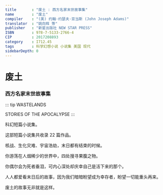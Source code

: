 ```yaml
---
title       : "废土 : 西方名家末世故事集"
name        : "废土"
compiler    : "(美) 约翰·约瑟夫·亚当斯 (John Joseph Adams)"
translator  : "姚向辉 等"
publisher   : "新星出版社 NEW STAR PRESS"
ISBN        : 978-7-5133-2766-4
CIP         : 2017208893
category    : I712.45
tags        : 科学幻想小说 小说集 美国 现代
sidebarDepth: 0
---
```


废土
====

### 西方名家末世故事集

<BookInfo/>

::: tip
WASTELANDS

STORIES OF THE APOCALYPSE
:::

科幻短篇小说集。

这部短篇小说集共收录 22 篇作品。

核战、生化灾难、宇宙浩劫，末日都有结束的时候。

你游荡在人烟稀少的世界中，四处搜寻果腹之物。

你偶尔会为死者垂泪，可内心深处却庆幸自己是活下来的那个。

人人都爱看末日后的故事，因为我们暗暗盼望成为幸存者，盼望一切能重头再来。

废土的故事无非就是这样。
